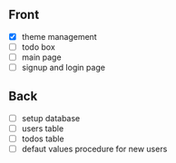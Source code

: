 
## Front 
- [x] theme management
- [ ] todo box
- [ ] main page
- [ ] signup and login page

## Back
- [ ] setup database
- [ ] users table
- [ ] todos table
- [ ] defaut values procedure for new users